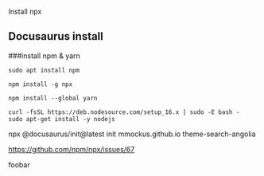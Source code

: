Install npx
## Docusaurus install

###install npm & yarn

`sudo apt install npm`

`npm install -g npx`

`npm install --global yarn`

```
curl -fsSL https://deb.nodesource.com/setup_16.x | sudo -E bash -
sudo apt-get install -y nodejs
```

npx @docusaurus/init@latest init mmockus.github.io theme-search-angolia


<https://github.com/npm/npx/issues/67>

foobar
